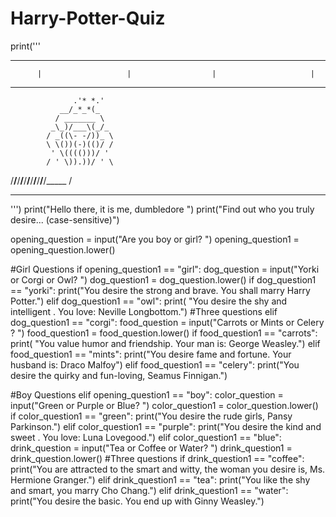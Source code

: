 # Harry-Potter-Quiz

print('''
*******************************************************************************
          |                   |                  |                     |
 ___      ____
                  .'* *.'
               __/_*_*(_
              / _______ \
             _\_)/___\(_/_
            / _((\- -/))_ \
            \ \())(-)(()/ /
             ' \(((()))/ '
            / ' \)).))/ ' \
/______/______/______/______/______/______/______/______/______/______/_____ /
*******************************************************************************
''')
print("Hello there, it is me, dumbledore ")
print("Find out who you truly desire... (case-sensitive)")


opening_question = input("Are you boy or girl? ")
opening_question1 = opening_question.lower()

#Girl Questions
if opening_question1 == "girl":
    dog_question = input("Yorki or Corgi or Owl? ")
    dog_question1 = dog_question.lower()
    if dog_question1 == "yorki":
        print("You desire the strong and brave. You shall marry Harry Potter.")
    elif dog_question1 == "owl":
        print(
            "You desire the shy and intelligent . You love: Neville Longbottom.") 
            #Three questions
    elif dog_question1 == "corgi": 
        food_question = input("Carrots or Mints or Celery ? ")
        food_question1 = food_question.lower()
        if food_question1 == "carrots":
            print(
                "You value humor and friendship. Your man is: George Weasley.")
        elif food_question1 == "mints":
            print("You desire fame and fortune. Your husband is: Draco Malfoy")
        elif food_question1 == "celery":
            print("You desire the quirky and fun-loving, Seamus Finnigan.")

#Boy Questions
elif opening_question1 == "boy":
    color_question = input("Green or Purple or Blue? ")
    color_question1 = color_question.lower()
    if color_question1 == "green":
        print("You desire the rude girls, Pansy Parkinson.")
    elif color_question1 == "purple":
        print("You desire the kind and sweet . You love: Luna Lovegood.")
    elif color_question1 == "blue":
        drink_question = input("Tea or Coffee or Water? ")
        drink_question1 = drink_question.lower()
        #Three questions
        if drink_question1 == "coffee": 
            print("You are attracted to the smart and witty, the woman you desire is, Ms. Hermione Granger.")
        elif drink_question1 == "tea":
            print("You like the shy and smart, you marry Cho Chang.")
        elif drink_question1 == "water":
            print("You desire the basic. You end up with Ginny Weasley.")
